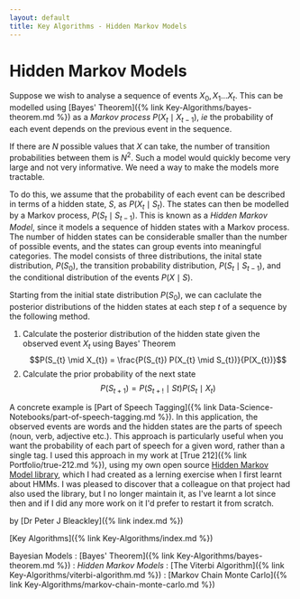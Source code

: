 ```yaml
---
layout: default
title: Key Algorithms - Hidden Markov Models
---
```


# Hidden Markov Models

Suppose we wish to analyse a sequence of events $X_{0},X_{1}...X_{t}$. This can be modelled using [Bayes' Theorem]({% link Key-Algorithms/bayes-theorem.md %}) as a *Markov process* $P(X_{t} \mid X_{t-1} )$, *ie* the probability of each event depends on the previous event in the sequence.

If there are $N$ possible values that $X$ can take, the number of transition probabilities between them is $N^{2}$. Such a model would quickly become very large and not very informative. We need a way to make the models more tractable.

To do this, we assume that the probability of each event can be described in terms of a hidden state, $S$, as $P(X_{t} \mid S_{t})$. The states can then be modelled by a Markov process, $P(S_{t} \mid S_{t-1})$. This is known as a *Hidden Markov Model*, since it models a sequence of hidden states with a Markov process. The number of hidden states can be considerable smaller than the number of possible events, and the states can group events into meaningful categories. The model consists of three distributions, the inital state distribution, $P(S_{0})$, the transition probability distribution, $P(S_{t} \mid S_{t-1})$, and the conditional distribution of the events $P(X \mid S)$. 

Starting from the initial state distribution $P(S_{0})$, we can caclulate the posterior distributions of the hidden states at each step $t$ of a sequence by the following method.

1. Calculate the posterior distribution of the hidden state given the observed event $X_{t}$ using Bayes' Theorem
$$P(S_{t} \mid X_{t}) = \frac{P(S_{t}) P(X_{t} \mid  S_{t})}{P(X_{t})}$$
2. Calculate the prior probability of the next state
$$P(S_{t+1}) = P(S_{t+!} \mid S{t}) P(S_{t} \mid {X_t})$$


A concrete example is [Part of Speech Tagging]({% link Data-Science-Notebooks/part-of-speech-tagging.md %}). In this application, the observed events are words and the hidden states are the parts of speech (noun, verb, adjective etc.). This approach is particularly useful when you want the probability of each part of speech for a given word, rather than a single tag. I used this approach in my work at [True 212]({% link Portfolio/true-212.md %}), using my own open source [Hidden Markov Model library](https://pypi.python.org/pypi/Markov), which I had created as a lerning exercise when I first learnt about HMMs. I was pleased to discover that a colleague on that project had also used the library, but I no longer maintain it, as I've learnt a lot since then and if I did any more work on it I'd prefer to restart it from scratch.

by [Dr Peter J Bleackley]({% link index.md %})

[Key Algorithms]({% link Key-Algorithms/index.md %})

Bayesian Models
: [Bayes' Theorem]({% link Key-Algorithms/bayes-theorem.md %})
: *Hidden Markov Models*
: [The Viterbi Algorithm]({% link Key-Algorithms/viterbi-algorithm.md %})
: [Markov Chain Monte Carlo]({% link Key-Algorithms/markov-chain-monte-carlo.md %})
